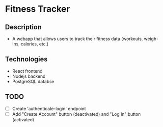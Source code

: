 # Fitness Tracker

## Description

- A webapp that allows users to track their fitness data (workouts, weigh-ins, calories, etc.)

## Technologies

- React frontend
- Nodejs backend
- PostgreSQL databse

## TODO

- [ ] Create 'authenticate-login' endpoint
- [ ] Add "Create Account" button (deactivated) and "Log In" button (activated)
